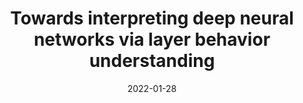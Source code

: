 ---
title: "Towards interpreting deep neural networks via layer behavior understanding"
collection:  journals
permalink: /publication/Towards_interpreting
date: 2022-01-28
year: "2022"
venue: "Mach. Learn."
city: 
state: ""
thumbnail: "Towards_Interpreting.png"
teaser : 
authors: "Jiezhang Cao, Jincheng Li, Xiping Hu, Xiangmiao Wu, and Mingkui Tan."
bibtex: Towards_interpreting.txt
uri: Towards_interpreting.pdf
arxiv: 
project: 
source:
poster:
data:
---